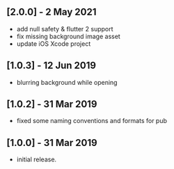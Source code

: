 ## [2.0.0] - 2 May 2021
* add null safety & flutter 2 support
* fix missing background image asset
* update iOS Xcode project

## [1.0.3] - 12 Jun 2019
* blurring background while opening

## [1.0.2] - 31 Mar 2019
* fixed some naming conventions and formats for pub


## [1.0.0] - 31 Mar 2019
* initial release.
